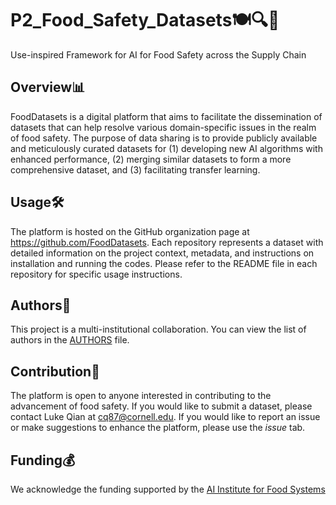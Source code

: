 # P2_Food_Safety_Datasets🍽️🔍🦠
Use-inspired Framework for AI for Food Safety across the Supply Chain

## Overview📊
FoodDatasets is a digital platform that aims to facilitate the dissemination of datasets that 
can help resolve various domain-specific issues in the realm of food safety. The purpose of data 
sharing is to provide publicly available and meticulously curated datasets for (1) developing new AI 
algorithms with enhanced performance, (2) merging similar datasets to form a more comprehensive dataset, 
and (3) facilitating transfer learning. 

## Usage🛠️
The platform is hosted on the GitHub organization page at https://github.com/FoodDatasets.
Each repository represents a dataset with detailed information on the project context, metadata, and instructions on installation
and running the codes. Please refer to the README file in each repository for specific usage instructions.

## Authors👥
This project is a multi-institutional collaboration. You can view the list of authors in the [AUTHORS](https://github.com/AI-Institute-Food-Systems/P2_Food_Safety_Datasets/blob/main/AUTHORS.md) file.

## Contribution🤝
The platform is open to anyone interested in contributing to the advancement of food safety. If you would like
to submit a dataset, please contact Luke Qian at cq87@cornell.edu. If you would like to report an issue or make suggestions
to enhance the platform, please use the *issue* tab. 

## Funding💰
We acknowledge the funding supported by the [AI Institute for Food Systems](https://aifs.ucdavis.edu/)
